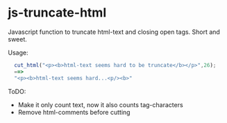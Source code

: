 # js-truncate-html
Javascript function to truncate html-text and closing open tags. Short and sweet.

Usage:
```javascript
  cut_html("<p><b>html-text seems hard to be truncate</b></p>",26);
  ==>
  "<p><b>html-text seems hard...<p/><b>"
```

ToDO:
- Make it only count text, now it also counts tag-characters
- Remove html-comments before cutting
